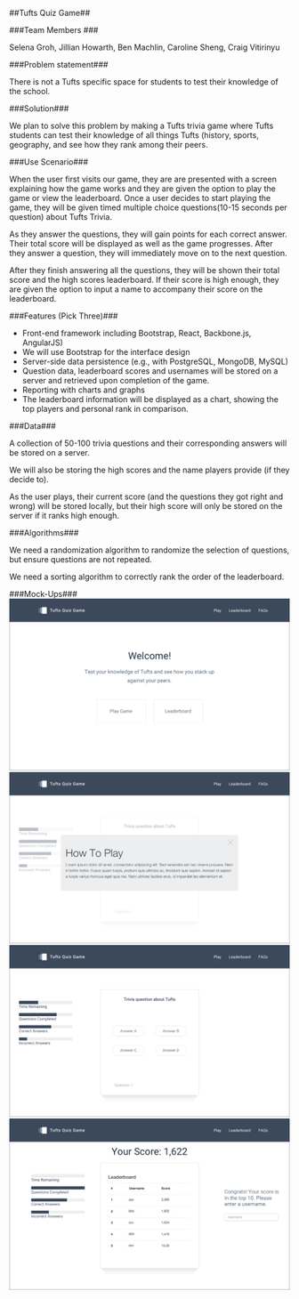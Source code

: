 ##Tufts Quiz Game##

###Team Members ###

Selena Groh, Jillian Howarth, Ben Machlin, Caroline Sheng, Craig Vitirinyu

###Problem statement###

There is not a Tufts specific space for students to test their knowledge of the school. 

###Solution###

We plan to solve this problem by making a Tufts trivia game where Tufts students can test their knowledge of all things Tufts (history, sports, geography, and see how they rank among their peers.

###Use Scenario###

When the user first visits our game, they are are presented with a screen explaining how the game works and they are given the option to play the game or view the leaderboard. Once a user decides to start playing the game, they will be given timed multiple choice questions(10-15 seconds per question) about Tufts Trivia. 

As they answer the questions, they will gain points for each correct answer. Their total score will be displayed as well as the game progresses. After they answer a question, they will immediately move on to the next question. 

After they finish answering all the questions, they will be shown their total score and the high scores leaderboard.  If their score is high enough, they are given the option to input a name to accompany their score on the leaderboard. 

###Features (Pick Three)###

* Front-end framework including Bootstrap, React, Backbone.js, AngularJS)
 * We will use Bootstrap for the interface design
* Server-side data persistence (e.g., with PostgreSQL, MongoDB, MySQL)
 * Question data, leaderboard scores and usernames will be stored on a server and retrieved upon completion of the game.
* Reporting with charts and graphs
 * The leaderboard information will be displayed as a chart, showing the top players and personal rank in comparison.

###Data###

A collection of 50-100 trivia questions and their corresponding answers will be stored on a server. 

We will also be storing the high scores and the name players provide (if they decide to). 

As the user plays, their current score (and the questions they got right and wrong) will be stored locally, but their high score will only be stored on the server if it ranks high enough.

###Algorithms###

We need a randomization algorithm to randomize the selection of questions, but ensure questions are not repeated. 

We need a sorting algorithm to correctly rank the order of the leaderboard.

###Mock-Ups###
![Home page](mockups/Home.png)
![Game instructions page](mockups/Game_Instructions.png)
![Game page](mockups/Game.png)
![Leaderboard page](mockups/Leaderboard.png)
